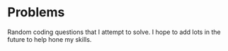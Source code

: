 # Problems

Random coding questions that I attempt to solve. I hope to add lots in the future to help hone my skills.